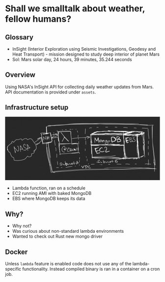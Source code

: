 # Shall we smalltalk about weather, fellow humans?

## Glossary

- InSight (Interior Exploration using Seismic Investigations, Geodesy and Heat Transport) - mission designed to study deep interior of planet Mars
- Sol: Mars solar day, 24 hours, 39 minutes, 35.244 seconds

## Overview

Using NASA's InSight API for collecting daily weather updates from Mars. API documentation is provided under `assets`.

## Infrastructure setup

<img src="./assets/infra.png?raw=true" />

- Lambda function, ran on a schedule 
- EC2 running AMI with baked MongoDB
- EBS where MongoDB keeps its data

## Why?

- Why not? 
- Was curious about non-standard lambda environments
- Wanted to check out Rust new mongo driver

## Docker

Unless `lambda` feature is enabled code does not use any of the lambda-specific functionality. Instead compiled binary is ran in a container on a cron job. 
